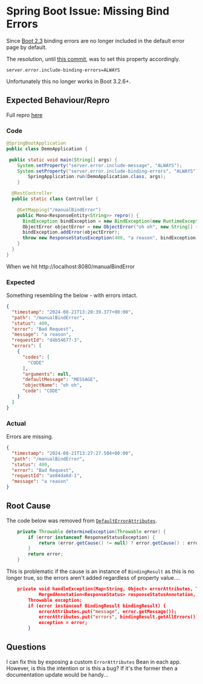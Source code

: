 # Spring Boot Issue: Missing Bind Errors

Since [Boot 2.3](https://github.com/spring-projects/spring-boot/wiki/Spring-Boot-2.3-Release-Notes) binding errors are no longer included in the default error page by default.

The resolution, until [this commit](https://github.com/spring-projects/spring-boot/commit/82b218937c50da213294413f1f5e8186d854f073), was to set this property accordingly.

```server.error.include-binding-errors=ALWAYS```

Unfortunately this no longer works in Boot 3.2.6+.

## Expected Behaviour/Repro

Full repro [here](https://github.com/adamsmith118/spring-binding-error-missing-issue)

### Code

```java
@SpringBootApplication
public class DemoApplication {

 public static void main(String[] args) {
    System.setProperty("server.error.include-message", "ALWAYS");
    System.setProperty("server.error.include-binding-errors", "ALWAYS");
		SpringApplication.run(DemoApplication.class, args);
	}

  @RestController
  public static class Controller {

    @GetMapping("/manualBindError")
    public Mono<ResponseEntity<String>> repro() {
      BindException bindException = new BindException(new RuntimeException("error"), "oh oh");
      ObjectError objectError = new ObjectError("oh oh", new String[] {"CODE"}, null, "MESSAGE");
      bindException.addError(objectError);
      throw new ResponseStatusException(400, "a reason", bindException);
    }
  }
}
```

When we hit http://localhost:8080/manualBindError

### Expected

Something resembling the below - with errors intact.

```json
{
  "timestamp": "2024-08-21T13:20:39.377+00:00",
  "path": "/manualBindError",
  "status": 400,
  "error": "Bad Request",
  "message": "a reason",
  "requestId": "d4b54677-3",
  "errors": [
    {
      "codes": [
        "CODE"
      ],
      "arguments": null,
      "defaultMessage": "MESSAGE",
      "objectName": "oh oh",
      "code": "CODE"
    }
  ]
}
```

### Actual

Errors are missing.

```json
{
  "timestamp": "2024-08-21T13:27:27.504+00:00",
  "path": "/manualBindError",
  "status": 400,
  "error": "Bad Request",
  "requestId": "ae84da6d-1",
  "message": "a reason"
}
```

## Root Cause

The code below was removed from [`DefaultErrorAttributes`](https://github.com/spring-projects/spring-boot/blob/main/spring-boot-project/spring-boot/src/main/java/org/springframework/boot/web/reactive/error/DefaultErrorAttributes.java).

```java
	private Throwable determineException(Throwable error) {
		if (error instanceof ResponseStatusException) {
			return (error.getCause() != null) ? error.getCause() : error;
		}
		return error;
	}
```

This is problematic if the cause is an instance of `BindingResult` as this is no longer true, so the errors aren't added regardless of property value....

```json
	private void handleException(Map<String, Object> errorAttributes, Throwable error,
			MergedAnnotation<ResponseStatus> responseStatusAnnotation, boolean includeStackTrace) {
		Throwable exception;
		if (error instanceof BindingResult bindingResult) {
			errorAttributes.put("message", error.getMessage());
			errorAttributes.put("errors", bindingResult.getAllErrors());
			exception = error;
		}
```

## Questions

I can fix this by exposing a custom `ErrorAttributes` Bean in each app.  However, is this the intention or is this a bug?  If it's the former then a documentation update would be handy...